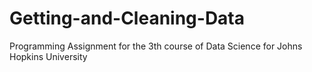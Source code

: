 # Getting-and-Cleaning-Data
Programming Assignment for the 3th course of Data Science for Johns Hopkins University
